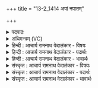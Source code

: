 +++
title = "13-2_1414 अपां नपातम्"

+++
<details><summary>पदपाठः</summary>

अ꣣पा꣢म्। न꣡पा꣢꣯तम्। सु꣣भ꣡ग꣢म्। सु꣣। भ꣡ग꣢꣯म्। सु꣣दी꣡दि꣢तिम्। सु꣣। दी꣡दि꣢꣯तिम्। अ꣣ग्नि꣢म्। उ꣣। श्रे꣡ष्ठ꣢꣯शोचिषम्। श्रे꣡ष्ठ꣢꣯। शो꣣चिषम्। सः꣢। नः꣣। मि꣣त्र꣡स्य꣢। मि꣣। त्र꣡स्य꣢꣯। व꣡रु꣢꣯णस्य। सः। अ꣣पा꣢म्। आ। सु꣣म्न꣢म्। य꣣क्षते। दिवि꣢। १४१४।
</details>

<details><summary>अधिमन्त्रम् (VC)</summary>

- अग्निः
- सौभरि: काण्व:
- काकुभः प्रगाथः (विषमा ककुबुष्णिक्, समा सतोबृहती)
- पञ्चमः
</details>

<details><summary>हिन्दी : आचार्य रामनाथ वेदालंकार - विषयः</summary>

अगले मन्त्र में एक साथ परमात्मा,राजा और आचार्य तीनों का विषय है।
</details>

<details><summary>हिन्दी : आचार्य रामनाथ वेदालंकार - पदार्थः</summary>

पदार्थान्वयभाषाः -  (अपाम्)उत्कृष्ट प्राणों वा उत्कृष्ट कर्मों को(नपातम्)अधःपतित न करनेवाले, (सुभगम्)अत्यधिक यशस्वी, (सुदीदितिम्)उत्कृष्ट तेज देनेवाले, (श्रेष्ठशोचिषम्)उत्तम तेज से युक्त(अग्निम् उ)मार्गदर्शक परमात्मा,राजा वा आचार्य को,हम(ववृमहे)वरण करते हैं।(सः)वह परमात्मा राजा वा आचार्य(मित्रस्य)सूर्य वा प्राण के, (वरुणस्य)वायु,बिजली वा अपान के(सः)वह परमात्मा राजा वा आचार्य(अपाम्)जलों के,व्याप्त लोकों के वा प्राणों के(सुम्नम्)सुख व सुखदायक ज्ञान को(नः)हमारे(दिवि)तेजोमय जीवात्मा में(आ यक्षते)प्राप्त कराये।[यहाँ ‘ववृमहे’ पद पूर्व मन्त्र से लाया गया है]॥२॥
</details>

<details><summary>हिन्दी : आचार्य रामनाथ वेदालंकार - भावार्थः</summary>

भावार्थभाषाः -  जैसे जगदीश्वर सबकी उन्नति करनेवाला, यशस्वी, तेजस्वी, तेज देनेवाला, सुखदाता और ज्ञानप्रदाता है, वैसे ही राजा और आचार्य को भी होना चाहिये ॥२॥ इस खण्ड में परमात्मा, राजा और आचार्य के गुणों का वर्णन होने से इस खण्ड की पूर्व खण्ड के साथ सङ्गति है ॥ बारहवें अध्याय में चतुर्थ खण्ड समाप्त ॥
</details>

<details><summary>संस्कृत : आचार्य रामनाथ वेदालंकार - विषयः</summary>

अथ युगपत् परमात्मनृपत्याचार्याणां विषयमाह।
</details>

<details><summary>संस्कृत : आचार्य रामनाथ वेदालंकार - पदार्थः</summary>

पदार्थान्वयभाषाः -  (अपाम्)उत्कृष्टप्राणानाम् उत्कृष्टकर्मणां वा(नपातम्)अधो न पातयितारम्, (सुभगम्)सुयशसम्, (सुदीदितिम्)शोभनदीप्तिप्रदम्।[दीदयति ज्वलतिकर्मा। निघं० १।१६।] (श्रेष्ठशोचिषम्)उत्तमवर्चसम्(अग्निम् उ)मार्गदर्शकम् परमात्मानं नृपतिम् आचार्यं च वयं(ववृमहे)वृण्महे इति पूर्वेण सम्बन्धः।(सः)असौ परमात्मा नृपतिराचार्यो वा(मित्रस्य)सूर्यस्य,प्राणस्य वा, (वरुणस्य)वायोः विद्युतोऽपानस्य वा, (सः)असौ परमात्मा नृपतिः आचार्यो वा(अपाम्)उदकानाम्,व्याप्तानां लोकानां,प्राणानां वा(सुम्नम्)सुखम्,सुखकरं ज्ञानम्(नः)अस्माकम्(दिवि)द्योतमाने आत्मनि(आ यक्षते)आगमयेत्।[यजतेर्विध्यर्थे लेटि सिपि प्रथमैकवचने रूपम्]॥२॥
</details>

<details><summary>संस्कृत : आचार्य रामनाथ वेदालंकार - भावार्थः</summary>

भावार्थभाषाः -  यथा जगदीश्वरः सर्वेषामुन्नायको यशस्वी तेजस्वी तेजःप्रदाता सुखयिता ज्ञानप्रदाता चास्ति तथैव नृपतिनाऽऽचार्येण च भाव्यम् ॥२॥ अस्मिन् खण्डे परमात्मनृपत्याचार्याणां विषयवर्णनादेतस्य खण्डस्य पूर्वखण्डेन संगतिरस्ति ॥
</details>